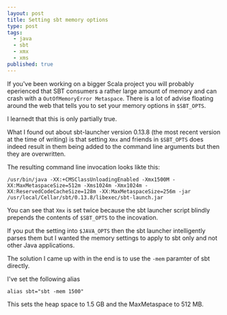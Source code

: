 ```yaml
---
layout: post
title: Setting sbt memory options
type: post
tags:
  - java
  - sbt
  - xmx
  - xms
published: true
---
```

If you've been working on a bigger Scala project you will probably eperienced
that SBT consumers a rather large amount of memory and can crash with a
`OutOfMemoryError Metaspace`. There is a lot of advise floating around the web
that tells you to set your memory options in `$SBT_OPTS`.

I learnedt  that this is only partially true.

What I found out about sbt-launcher version 0.13.8 (the most recent version
at the time of writing) is that setting `Xmx` and friends in `$SBT_OPTS` does
indeed result in them being added to the command line arguments but then they
are overwritten.

The resulting command line invocation looks likte this:

```
/usr/bin/java -XX:+CMSClassUnloadingEnabled -Xmx1500M -XX:MaxMetaspaceSize=512m -Xms1024m -Xmx1024m -XX:ReservedCodeCacheSize=128m -XX:MaxMetaspaceSize=256m -jar /usr/local/Cellar/sbt/0.13.8/libexec/sbt-launch.jar
```

You can see that `Xmx` is set twice because the sbt launcher script blindly
prepends the contents of `$SBT_OPTS` to the incovation.

If you put the setting into `$JAVA_OPTS` then the sbt launcher intelligently
parses them but I wanted the memory settings to apply to sbt only and not other
Java applications.

The solution I came up with in the end is to use the `-mem` paramter of sbt
directly.

I've set the following alias

```
alias sbt="sbt -mem 1500"
```

This sets the heap space to 1.5 GB and the MaxMetaspace to 512 MB.

